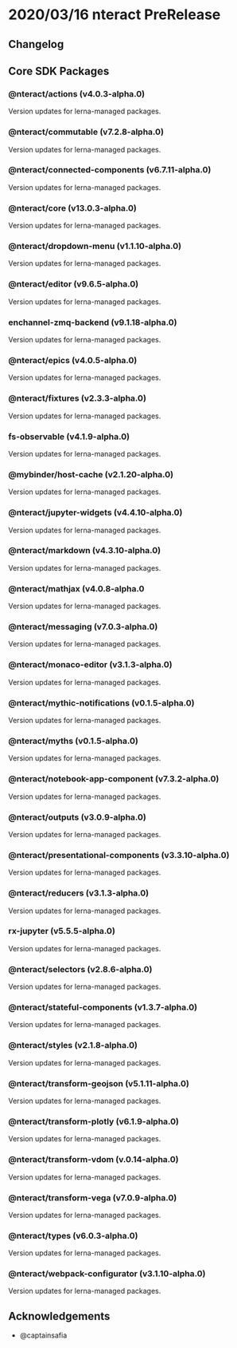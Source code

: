 # 2020/03/16 nteract PreRelease

## Changelog

## Core SDK Packages

### @nteract/actions (v4.0.3-alpha.0)

Version updates for lerna-managed packages.

### @nteract/commutable (v7.2.8-alpha.0)

Version updates for lerna-managed packages.

### @nteract/connected-components (v6.7.11-alpha.0)

Version updates for lerna-managed packages.

### @nteract/core (v13.0.3-alpha.0)

Version updates for lerna-managed packages.

### @nteract/dropdown-menu (v1.1.10-alpha.0)

Version updates for lerna-managed packages.

### @nteract/editor (v9.6.5-alpha.0)

Version updates for lerna-managed packages.

### enchannel-zmq-backend (v9.1.18-alpha.0)

Version updates for lerna-managed packages.

### @nteract/epics (v4.0.5-alpha.0)

Version updates for lerna-managed packages.

### @nteract/fixtures (v2.3.3-alpha.0)

Version updates for lerna-managed packages.

### fs-observable (v4.1.9-alpha.0)

Version updates for lerna-managed packages.

### @mybinder/host-cache (v2.1.20-alpha.0)

Version updates for lerna-managed packages.

### @nteract/jupyter-widgets (v4.4.10-alpha.0)

Version updates for lerna-managed packages.

### @nteract/markdown (v4.3.10-alpha.0)

Version updates for lerna-managed packages.

### @nteract/mathjax (v4.0.8-alpha.0

Version updates for lerna-managed packages.

### @nteract/messaging (v7.0.3-alpha.0)

Version updates for lerna-managed packages.

### @nteract/monaco-editor (v3.1.3-alpha.0)

Version updates for lerna-managed packages.

### @nteract/mythic-notifications (v0.1.5-alpha.0)

Version updates for lerna-managed packages.

### @nteract/myths (v0.1.5-alpha.0)

Version updates for lerna-managed packages.

### @nteract/notebook-app-component (v7.3.2-alpha.0)

Version updates for lerna-managed packages.

### @nteract/outputs (v3.0.9-alpha.0)

Version updates for lerna-managed packages.

### @nteract/presentational-components (v3.3.10-alpha.0)

Version updates for lerna-managed packages.

### @nteract/reducers (v3.1.3-alpha.0)

Version updates for lerna-managed packages.

### rx-jupyter (v5.5.5-alpha.0)

Version updates for lerna-managed packages.

### @nteract/selectors (v2.8.6-alpha.0)

Version updates for lerna-managed packages.

### @nteract/stateful-components (v1.3.7-alpha.0)

Version updates for lerna-managed packages.

### @nteract/styles (v2.1.8-alpha.0)

Version updates for lerna-managed packages.

### @nteract/transform-geojson (v5.1.11-alpha.0)

Version updates for lerna-managed packages.

### @nteract/transform-plotly (v6.1.9-alpha.0)

Version updates for lerna-managed packages.

### @nteract/transform-vdom (v.0.14-alpha.0)

Version updates for lerna-managed packages.

### @nteract/transform-vega (v7.0.9-alpha.0)

Version updates for lerna-managed packages.

### @nteract/types (v6.0.3-alpha.0)

Version updates for lerna-managed packages.

### @nteract/webpack-configurator (v3.1.10-alpha.0)

Version updates for lerna-managed packages.

## Acknowledgements

- @captainsafia
